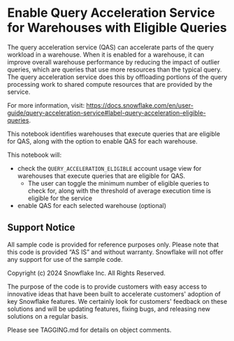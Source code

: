 # Enable Query Acceleration Service for Warehouses with Eligible Queries

The query acceleration service (QAS) can accelerate parts of the query workload in a warehouse. When it is enabled for a warehouse, it can improve overall warehouse performance by reducing the impact of outlier queries, which are queries that use more resources than the typical query. The query acceleration service does this by offloading portions of the query processing work to shared compute resources that are provided by the service.

For more information, visit:  https://docs.snowflake.com/en/user-guide/query-acceleration-service#label-query-acceleration-eligible-queries.

This notebook identifies warehouses that execute queries that are eligible for QAS, along with the option to enable QAS for each warehouse.  

This notebook will:
- check the `QUERY_ACCELERATION_ELIGIBLE` account usage view for warehouses that execute queries that are eligible for QAS.
    - The user can toggle the minimum number of eligible queries to check for, along with the threshold of average execution time is eligible for the service
- enable QAS for each selected warehouse (optional)

## Support Notice
All sample code is provided for reference purposes only. Please note that this code is provided “AS IS” and without warranty.  Snowflake will not offer any support for use of the sample code.

Copyright (c) 2024 Snowflake Inc. All Rights Reserved.

The purpose of the code is to provide customers with easy access to innovative ideas that have been built to accelerate customers' adoption of key Snowflake features.  We certainly look for customers' feedback on these solutions and will be updating features, fixing bugs, and releasing new solutions on a regular basis.

Please see TAGGING.md for details on object comments.